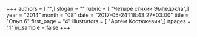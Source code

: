 +++
authors = [ "",]
slogan = ""
rubric = [ "Четыре стихии Эмпедокла",]
year = "2014"
month = "08"
date = "2017-05-24T18:43:27+03:00"
title = "Опыт 6"
first_page = "4"
illustrators = [ "Артём Костюкевич",]
npages = "1"
in_sample = false
+++
